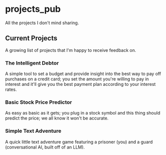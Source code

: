 # projects_pub
All the projects I don't mind sharing.

## Current Projects
A growing list of projects that I'm happy to receive feedback on.

### The Intelligent Debtor
A simple tool to set a budget and provide insight into the best way to pay off purchases on a credit card; you set the amount you're willing to pay in interest and it'll give you the best payment plan according to your interest rates.

### Basic Stock Price Predictor
As easy as basic as it gets; you plug in a stock symbol and this thing should predict the price; we all know it won't be accurate.

### Simple Text Adventure
A quick little text adventure game featuring a prisoner (you) and a guard (conversational AI, built off of an LLM).
